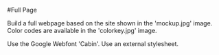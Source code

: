 #Full Page

Build a full webpage based on the site shown in the 'mockup.jpg' image.
Color codes are available in the 'colorkey.jpg' image.

Use the Google Webfont 'Cabin'.
Use an external stylesheet.